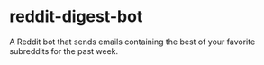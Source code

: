 # reddit-digest-bot

A Reddit bot that sends emails containing the best of your favorite subreddits for the past week.
